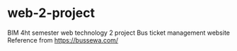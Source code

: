 # web-2-project
BIM 4ht semester web technology 2 project
Bus ticket management website 
Reference from https://bussewa.com/
